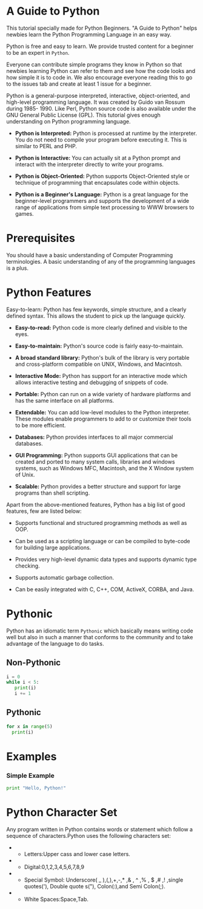 # A Guide to Python

This tutorial specially made for Python Beginners. "A Guide to Python" helps newbies learn the Python Programming Language in an easy way.

Python is free and easy to learn. We provide trusted content for a beginner to be an expert in `Python`.

Everyone can contribute simple programs they know in Python so that newbies learning Python can refer to them and see how the code looks and how simple it is to code in. We also encourage everyone reading this to go to the issues tab and create at least 1 issue for a beginner.

Python is a general-purpose interpreted, interactive, object-oriented, and high-level programming language. It was created by Guido van Rossum during 1985- 1990. Like Perl, Python source code is also available under the GNU General Public License (GPL). This tutorial gives enough understanding on Python programming language.

- **Python is Interpreted:** Python is processed at runtime by the interpreter. You do not need to compile your program before executing it. This is similar to PERL and PHP.

- **Python is Interactive:** You can actually sit at a Python prompt and interact with the interpreter directly to write your programs.

- **Python is Object-Oriented:** Python supports Object-Oriented style or technique of programming that encapsulates code within objects.

- **Python is a Beginner's Language:** Python is a great language for the beginner-level programmers and supports the development of a wide range of applications from simple text processing to WWW browsers to games.

# Prerequisites
You should have a basic understanding of Computer Programming terminologies. A basic understanding of any of the programming languages is a plus.

# Python Features
Easy-to-learn: Python has few keywords, simple structure, and a clearly defined syntax. This allows the student to pick up the language quickly.

- **Easy-to-read:** Python code is more clearly defined and visible to the eyes.

- **Easy-to-maintain:** Python's source code is fairly easy-to-maintain.

- **A broad standard library:** Python's bulk of the library is very portable and cross-platform compatible on UNIX, Windows, and Macintosh.

- **Interactive Mode:** Python has support for an interactive mode which allows interactive testing and debugging of snippets of code.

- **Portable:** Python can run on a wide variety of hardware platforms and has the same interface on all platforms.

- **Extendable:** You can add low-level modules to the Python interpreter. These modules enable programmers to add to or customize their tools to be more efficient.

- **Databases:** Python provides interfaces to all major commercial databases.

- **GUI Programming:** Python supports GUI applications that can be created and ported to many system calls, libraries and windows systems, such as Windows MFC, Macintosh, and the X Window system of Unix.

- **Scalable:** Python provides a better structure and support for large programs than shell scripting.

Apart from the above-mentioned features, Python has a big list of good features, few are listed below:

- Supports functional and structured programming methods as well as OOP.

- Can be used as a scripting language or can be compiled to byte-code for building large applications.

- Provides very high-level dynamic data types and supports dynamic type checking.

- Supports automatic garbage collection.

- Can be easily integrated with C, C++, COM, ActiveX, CORBA, and Java.

# Pythonic

Python has an idiomatic term `Pythonic` which basically means writing code well but also in such a manner that conforms to the community and to take advantage of the language to do tasks.

## Non-Pythonic

```python
i = 0
while i < 5:
   print(i)
   i += 1
```

## Pythonic

```python
for x in range(5)
  print(i)
```
# 

# Examples

### Simple Example

```python
print "Hello, Python!"
```
# Python Character Set
Any program written in Python contains words or statement which follow a sequence of characters.Python uses the following characters set:

- * Letters:Upper cass and lower case letters.
- * Digital:0,1,2,3,4,5,6,7,8,9
- * Special Symbol: Underscore( _ ),(,),+,-,* ,& , ^ ,% , $ ,# ,! ,single quotes('), Double quote s("), Colon(:),and Semi Colon(;).
- * White Spaces:Space,Tab.



